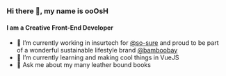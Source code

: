 ### Hi there 👋, my name is ooOsH
#### I am a Creative Front-End Developer

- 🔭 I’m currently working in insurtech for [@so-sure](https://github.com/so-sure "Social Mobile Phone Insurance That's Better") and proud to be part of a wonderful sustainable lifestyle brand [@bamboobay](https://bamboobay.co.uk/ "Sustainable Lifestyle Brand")
- 🌱 I’m currently learning and making cool things in VueJS
- 💬 Ask me about my many leather bound books
